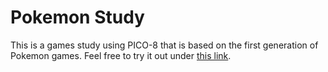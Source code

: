 # Pokemon Study

This is a games study using PICO-8 that is based on the first generation of Pokemon games. Feel free to try it out under [this link](https://shimst3r.xyz/pokemon-study/).

